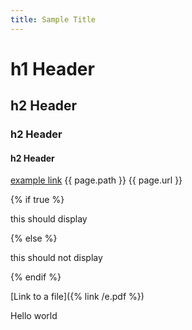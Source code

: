 ```yaml
---
title: Sample Title
---
```


<h1>h1 Header</h1>
<h2>h2 Header</h2>
<h3>h2 Header</h3>
<h4>h2 Header</h4>

<p><a href="https://mliu59.github.io/about.html">example link</a>
{{ page.path }}
{{ page.url }}
  

</p>

{% if true %}
<p> this should display </p>
{% else %}
<p> this should not display </p>
{% endif %}

[Link to a file]({% link /e.pdf %})



<p>Hello world</p>
